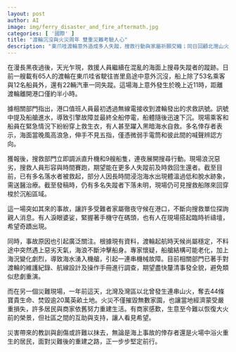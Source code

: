 ```yaml
---
layout: post
author: AI
image: img/ferry_disaster_and_fire_aftermath.jpg
categories: [ '國際' ]
title: "渡輪沉沒與火災周年 雙重災難考驗人心"
description: "東爪哇渡輪意外造成多人失蹤，搜救行動與家屬祈願交織；同日回顧北灣山火周年，社區在苦難後重建互助，災難餘波下希望與堅韌並存。"
---
```

在漫長黑夜過後，天光乍現，救援人員繼續在混亂的海面上搜尋失蹤者的蹤跡。日前一艘載有65人的渡輪在東爪哇省駛往峇里島途中意外沉沒，船上除了53名乘客與12名船員外，還有22輛汽車一同失蹤。這場海上意外發生於晚上近11時，距離渡輪離開港口僅約半小時。

據相關部門指出，港口值班人員最初透過無線電接收到渡輪發出的求救訊號。訊號中提及船艙進水，導致引擎故障並最終全船停電，船體隨後迅速下沉。現場乘客和船員在緊急情況下紛紛穿上救生衣，有人甚至躍入黑暗海水自救。多名倖存者表示，海面當晚風高浪急，伸手不見五指，僅憑微弱手電筒和彼此間的喊聲辨認方向。

獲報後，搜救部門立即調派直升機和9艘船隻，連夜展開搜尋行動。現場浪況惡劣，搜救人員形容與時間賽跑，期望能在更多人失蹤前及時救回生還者。截至目前，已有多名落水者被救起，部分人因長時間浸泡海水出現體溫過低和脫水跡象，需送醫治療。截至發稿時，仍有多名失蹤者下落未明，現場仍可見搜救船隊來回穿梭於沉船區域。

這一場突如其來的事故，讓許多受難者家屬徹夜守候在港口，不斷向搜救單位探詢親人消息。有人淚眼婆娑，緊握著手機守在碼頭，也有人在現場搭起臨時祈禱壇，希望奇蹟出現。

同時，事故原因也引起廣泛關注。根據現有資料，渡輪起航時天候尚屬穩定，不料途中突然遇上惡劣天氣，海浪不斷沖擊船身。專家懷疑，船艙結構可能老化，加上海況變化劇烈，導致海水湧入機艙，引起一連串機械故障。目前相關部門已著手對渡輪的維護紀錄、航線設計及操作手冊進行調查，期望盡快釐清事發全貌，避免類似悲劇重演。

而在另一個災難現場，一年前這天，北灣及灣區以北曾發生連串山火，奪去44條寶貴生命、焚毀逾20萬英畝土地。火災不僅摧毀無數家園，也讓當地經濟蒙受嚴重損失，許多居民與商家依舊努力重建生活。有商家感歎，生意至今難以恢復大火前的榮景，但社區之間的互助與支持，讓人看見希望。

災害帶來的教訓與創傷或許難以抹去，無論是海上事故的倖存者還是火場中浴火重生的居民，面對災難後的重建之路，正一步步堅定前行。